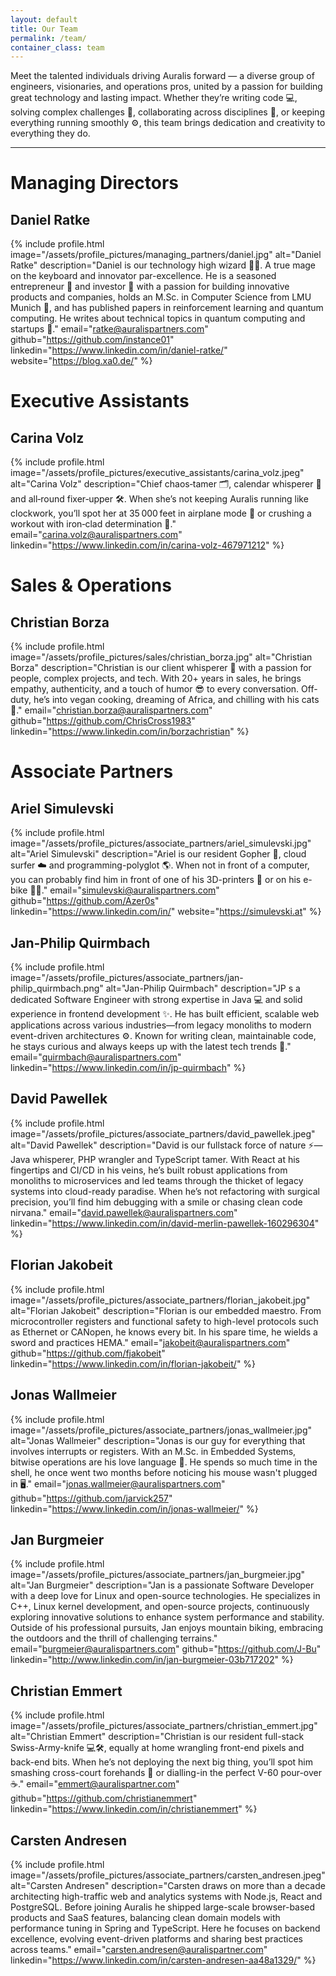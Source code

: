 ```yaml
---
layout: default
title: Our Team
permalink: /team/
container_class: team
---
```


<script src="/scripts/team.js" type="module"></script>

Meet the talented individuals driving Auralis forward — a diverse group of engineers, visionaries, and operations pros, united by a passion for building great technology and lasting impact. Whether they’re writing code 💻, solving complex challenges 🧠, collaborating across disciplines 🤝, or keeping everything running smoothly ⚙️, this team brings dedication and creativity to everything they do.

---

# Managing Directors

## Daniel Ratke

{% include profile.html 
  image="/assets/profile_pictures/managing_partners/daniel.jpg" 
  alt="Daniel Ratke" 
  description="Daniel is our technology high wizard 🧙‍♂️. A true mage on the keyboard and innovator par-excellence. He is a seasoned entrepreneur 👔 and investor 💸 with a passion for building innovative products and companies, holds an M.Sc. in Computer Science from LMU Munich 🧪, and has published papers in reinforcement learning and quantum computing. He writes about technical topics in quantum computing and startups 📝."
  email="ratke@auralispartners.com"
  github="https://github.com/instance01"
  linkedin="https://www.linkedin.com/in/daniel-ratke/"
  website="https://blog.xa0.de/"
%}


# Executive Assistants

## Carina Volz

{% include profile.html
  image="/assets/profile_pictures/executive_assistants/carina_volz.jpeg"
  alt="Carina Volz"
  description="Chief chaos‑tamer 🗂️, calendar whisperer 📆 and all‑round fixer‑upper 🛠️. When she’s not keeping Auralis running like clockwork, you’ll spot her at 35 000 feet in airplane mode 🤳 or crushing a workout with iron‑clad determination 💪."
  email="carina.volz@auralispartners.com"
  linkedin="https://www.linkedin.com/in/carina-volz-467971212"
%}

# Sales & Operations

## Christian Borza

{% include profile.html
  image="/assets/profile_pictures/sales/christian_borza.jpg"
  alt="Christian Borza"
  description="Christian is our client whisperer 🤝 with a passion for people, complex projects, and tech. With 20+ years in sales, he brings empathy, authenticity, and a touch of humor 😎 to every conversation. Off-duty, he’s into vegan cooking, dreaming of Africa, and chilling with his cats 🐾."
  email="christian.borza@auralispartners.com"
  github="https://github.com/ChrisCross1983"
  linkedin="https://www.linkedin.com/in/borzachristian"
%}

# Associate Partners

## Ariel Simulevski

{% include profile.html
  image="/assets/profile_pictures/associate_partners/ariel_simulevski.jpg"
  alt="Ariel Simulevski"
  description="Ariel is our resident Gopher 🐹, cloud surfer ☁️ and programming-polyglot 🌎. When not in front of a computer, you can probably find him in front of one of his 3D-printers 🦾 or on his e-bike 🚵‍♂️."
  email="simulevski@auralispartners.com"
  github="https://github.com/Azer0s"
  linkedin="https://www.linkedin.com/in/"
  website="https://simulevski.at"
%}

## Jan-Philip Quirmbach

{% include profile.html
  image="/assets/profile_pictures/associate_partners/jan-philip_quirmbach.png"
  alt="Jan-Philip Quirmbach"
  description="JP s a dedicated Software Engineer with strong expertise in Java 💻 and solid experience in frontend development ✨. He has built efficient, scalable web applications across various industries—from legacy monoliths to modern event-driven architectures ⚙️. Known for writing clean, maintainable code, he stays curious and always keeps up with the latest tech trends 🚀."
  email="quirmbach@auralispartners.com"
  linkedin="https://www.linkedin.com/in/jp-quirmbach"
%}

## David Pawellek

{% include profile.html
  image="/assets/profile_pictures/associate_partners/david_pawellek.jpeg"
  alt="David Pawellek"
  description="David is our fullstack force of nature ⚡—Java whisperer, PHP wrangler and TypeScript tamer. With React at his fingertips and CI/CD in his veins, he’s built robust applications from monoliths to microservices and led teams through the thicket of legacy systems into cloud-ready paradise. When he’s not refactoring with surgical precision, you’ll find him debugging with a smile or chasing clean code nirvana."
  email="david.pawellek@auralispartners.com"
  linkedin="https://www.linkedin.com/in/david-merlin-pawellek-160296304"
%}

## Florian Jakobeit

{% include profile.html
  image="/assets/profile_pictures/associate_partners/florian_jakobeit.jpg"
  alt="Florian Jakobeit"
  description="Florian is our embedded maestro. From microcontroller registers and functional safety to high-level protocols such as Ethernet or CANopen, he knows every bit. In his spare time, he wields a sword and practices HEMA."
  email="jakobeit@auralispartners.com"
  github="https://github.com/fjakobeit"
  linkedin="https://www.linkedin.com/in/florian-jakobeit/"
%}

## Jonas Wallmeier

{% include profile.html
  image="/assets/profile_pictures/associate_partners/jonas_wallmeier.jpg"
  alt="Jonas Wallmeier"
  description="Jonas is our guy for everything that involves interrupts or registers. With an M.Sc. in Embedded Systems, bitwise operations are his love language 🤖. He spends so much time in the shell, he once went two months before noticing his mouse wasn't plugged in 🖥️."
  email="jonas.wallmeier@auralispartners.com"
  github="https://github.com/jarvick257"
  linkedin="https://www.linkedin.com/in/jonas-wallmeier/"
%}

## Jan Burgmeier

{% include profile.html
  image="/assets/profile_pictures/associate_partners/jan_burgmeier.jpg"
  alt="Jan Burgmeier"
  description="Jan is a passionate Software Developer with a deep love for Linux and open-source technologies. He specializes in C++, Linux kernel development, and open-source projects, continuously exploring innovative solutions to enhance system performance and stability. Outside of his professional pursuits, Jan enjoys mountain biking, embracing the outdoors and the thrill of challenging terrains."
  email="burgmeier@auralispartners.com"
  github="https://github.com/J-Bu"
  linkedin="http://www.linkedin.com/in/jan-burgmeier-03b717202"
%}

## Christian Emmert

{% include profile.html
  image="/assets/profile_pictures/associate_partners/christian_emmert.jpg"
  alt="Christian Emmert"
  description="Christian is our resident full-stack Swiss-Army-knife 💻🛠️, equally at home wrangling front-end pixels and back-end bits. When he’s not deploying the next big thing, you’ll spot him smashing cross-court forehands 🎾 or dialling-in the perfect V-60 pour-over ☕️."
  email="emmert@auralispartner.com"
  github="https://github.com/christianemmert"
  linkedin="https://www.linkedin.com/in/christianemmert"
%}

## Carsten Andresen

{% include profile.html
  image="/assets/profile_pictures/associate_partners/carsten_andresen.jpeg"
  alt="Carsten Andresen"
  description="Carsten draws on more than a decade architecting high-traffic web and analytics systems with Node.js, React and PostgreSQL. Before joining Auralis he shipped large-scale browser-based products and SaaS features, balancing clean domain models with performance tuning in Spring and TypeScript. Here he focuses on backend excellence, evolving event-driven platforms and sharing best practices across teams."
  email="carsten.andresen@auralispartner.com"
  linkedin="https://www.linkedin.com/in/carsten-andresen-aa48a1329/"
%}

<!--## Nasko Atanasov

{% include profile.html
  image="/assets/profile_pictures/associate_partners/nasko_atanasov.jpg"
  alt="Nasko Atanasov"
  description="Nasko is our jack‑of‑all‑trades 🃏. With expertise in many technical domains ⚙️ and outstanding soft skills 🧑, he’s the perfect synergy between engineering and communication. Whether he’s working 💻, dancing 🕺, or engaging in philosophy 💭, he brings unique value to every endeavour."
  email="atanasov@auralispartners.com"
  gitlab="https://gitlab.com/Lajahom"
  linkedin="https://www.linkedin.com/in/atanas-atanasov-software-engineer/"
%}-->
